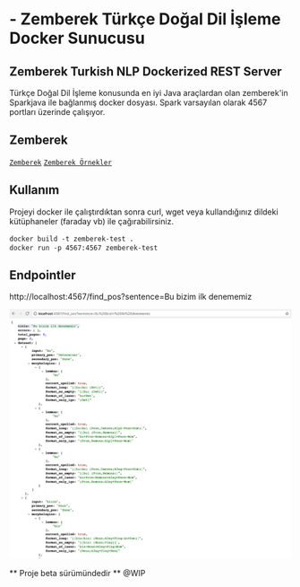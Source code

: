 # - Zemberek Türkçe Doğal Dil İşleme Docker Sunucusu 
## Zemberek Turkish NLP Dockerized REST Server 
Türkçe Doğal Dil İşleme konusunda en iyi Java araçlardan olan zemberek'in Sparkjava ile bağlanmış docker dosyası. 
Spark varsayılan olarak 4567 portları üzerinde çalışıyor.

## Zemberek
[`Zemberek`](https://github.com/ahmetaa/zemberek-nlp) [`Zemberek Örnekler`](https://github.com/ahmetaa/turkish-nlp-examples)

## Kullanım
Projeyi docker ile çalıştırdıktan sonra curl, wget veya kullandığınız dildeki kütüphaneler (faraday vb) ile çağırabilirsiniz. 

``` 
docker build -t zemberek-test .
docker run -p 4567:4567 zemberek-test
```
## Endpointler
http://localhost:4567/find_pos?sentence=Bu bizim ilk denememiz


![Örnek Endpoint Ekran Görüntüsü](/docs/endpoint-screenshot.png)

** Proje beta sürümündedir **
@WIP
